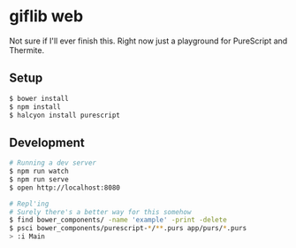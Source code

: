 # giflib web

Not sure if I'll ever finish this. Right now just a playground for
PureScript and Thermite.

## Setup

```bash
$ bower install
$ npm install
$ halcyon install purescript
```

## Development

```bash
# Running a dev server
$ npm run watch
$ npm run serve
$ open http://localhost:8080

# Repl'ing
# Surely there's a better way for this somehow
$ find bower_components/ -name 'example' -print -delete
$ psci bower_components/purescript-*/**.purs app/purs/*.purs
> :i Main
```
